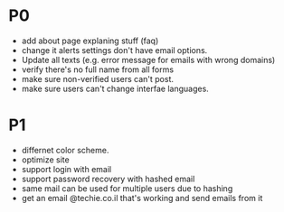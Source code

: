 # P0
- add about page explaning stuff (faq)
- change it alerts settings don't have email options.
- Update all texts (e.g. error message for emails with wrong domains)
- verify there's no full name from all forms
- make sure non-verified users can't post.
- make sure users can't change interfae languages.


# P1
- differnet color scheme.
- optimize site
- support login with email
- support password recovery with hashed email
- same mail can be used for multiple users due to hashing
- get an email @techie.co.il that's working and send emails from it

